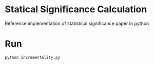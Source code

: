 # Statical Significance Calculation
Reference implementation of statistical significance paper in python

# Run
    python incrementality.py
